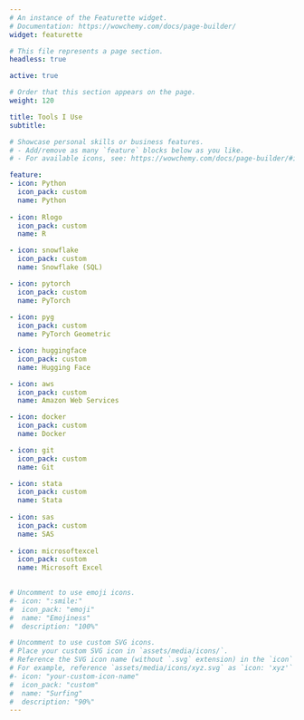 ```yaml
---
# An instance of the Featurette widget.
# Documentation: https://wowchemy.com/docs/page-builder/
widget: featurette

# This file represents a page section.
headless: true

active: true

# Order that this section appears on the page.
weight: 120

title: Tools I Use
subtitle:

# Showcase personal skills or business features.
# - Add/remove as many `feature` blocks below as you like.
# - For available icons, see: https://wowchemy.com/docs/page-builder/#icons

feature:
- icon: Python
  icon_pack: custom
  name: Python
  
- icon: Rlogo
  icon_pack: custom
  name: R

- icon: snowflake
  icon_pack: custom
  name: Snowflake (SQL)  

- icon: pytorch
  icon_pack: custom
  name: PyTorch
  
- icon: pyg
  icon_pack: custom
  name: PyTorch Geometric

- icon: huggingface
  icon_pack: custom
  name: Hugging Face

- icon: aws
  icon_pack: custom
  name: Amazon Web Services  

- icon: docker
  icon_pack: custom
  name: Docker

- icon: git
  icon_pack: custom
  name: Git

- icon: stata
  icon_pack: custom
  name: Stata
  
- icon: sas
  icon_pack: custom
  name: SAS
  
- icon: microsoftexcel
  icon_pack: custom
  name: Microsoft Excel

  
# Uncomment to use emoji icons.
#- icon: ":smile:"
#  icon_pack: "emoji"
#  name: "Emojiness"
#  description: "100%"  

# Uncomment to use custom SVG icons.
# Place your custom SVG icon in `assets/media/icons/`.
# Reference the SVG icon name (without `.svg` extension) in the `icon` field.
# For example, reference `assets/media/icons/xyz.svg` as `icon: 'xyz'`
#- icon: "your-custom-icon-name"
#  icon_pack: "custom"
#  name: "Surfing"
#  description: "90%"
---
```


